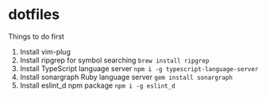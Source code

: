 # dotfiles

Things to do first

1. Install vim-plug 
2. Install ripgrep for symbol searching `brew install ripgrep`
3. Install TypeScript language server `npm i -g typescript-language-server`
4. Install sonargraph Ruby language server `gem install sonargraph`
5. Install eslint_d npm package `npm i -g eslint_d`
